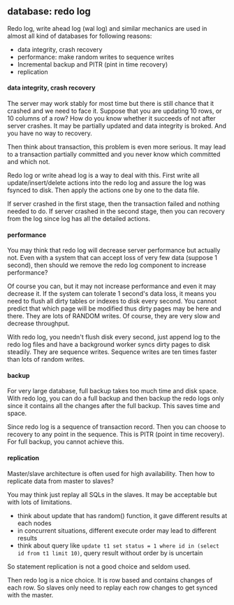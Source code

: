 <!---
tags: database, postgres, mysql, redo-log, wallog
-->

## database: redo log

Redo log, write ahead log (wal log) and similar mechanics are used in almost all kind 
of databases for following reasons:

  * data integrity, crash recovery
  * performance: make random writes to sequence writes
  * Incremental backup and PITR (pint in time recovery)
  * replication

#### data integrity, crash recovery
The server may work stably for most time but there is still chance that it crashed and 
we need to face it. Suppose that you are updating 10 rows, or 10 columns of a row? How 
do you know whether it succeeds of not after server crashes. It may be partially updated 
and data integrity is broked. And you have no way to recovery.

Then think about transaction, this problem is even more serious. It may lead to a transaction 
partially committed and you never know which committed and which not.

Redo log or write ahead log is a way to deal with this. First write all update/insert/delete 
actions into the redo log and assure the log was fsynced to disk. Then apply the actions one 
by one to the data file.

If server crashed in the first stage, then the transaction failed and nothing needed to do. 
If server crashed in the second stage, then you can recovery from the log since log has all 
the detailed actions.

#### performance
You may think that redo log will decrease server performance but actually not. Even with a 
system that can accept loss of very few data (suppose 1 second), then should we remove the 
redo log component to increase performance?

Of course you can, but it may not increase performance and even it may decrease it. If the 
system can tolerate 1 second's data loss, it means you need to flush all dirty tables or indexes 
to disk every second. You cannot predict that which page will be modified thus dirty pages 
may be here and there. They are lots of RANDOM writes. Of course, they are very slow and decrease 
throughput.

With redo log, you needn't flush disk every second, just append log to the redo log files and have 
a background worker syncs dirty pages to disk steadily. They are sequence writes. Sequence writes 
are ten times faster than lots of random writes.

#### backup
For very large database, full backup takes too much time and disk space. With redo log, you can 
do a full backup and then backup the redo logs only since it contains all the changes after the 
full backup. This saves time and space.

Since redo log is a sequence of transaction record. Then you can choose to recovery to any point 
in the sequence. This is PITR (point in time recovery). For full backup, you cannot achieve this.

#### replication
Master/slave architecture is often used for high availability. Then how to replicate data from 
master to slaves?

You may think just replay all SQLs in the slaves. It may be acceptable but with lots of limitations.

  * think about update that has random() function, it gave different results at each nodes
  * in concurrent situations, different execute order may lead to different results
  * think about query like `update t1 set status = 1 where id in (select id from t1 limit 10)`,
    query result without order by is uncertain

So statement replication is not a good choice and seldom used.

Then redo log is a nice choice. It is row based and contains changes of each row. So slaves only 
need to replay each row changes to get synced with the master.
